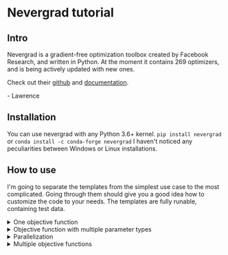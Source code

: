 # Nevergrad tutorial 
## Intro
Nevergrad is a gradient-free optimization toolbox created by Facebook Research, and written in Python. At the moment it contains 269 optimizers, and is being actively updated with new ones.

Check out their [github](https://github.com/facebookresearch/nevergrad) and [documentation](https://facebookresearch.github.io/nevergrad/).

\- Lawrence
## Installation
You can use nevergrad with any Python 3.6+ kernel.
`pip install nevergrad` or `conda install -c conda-forge nevergrad`
I haven't noticed any peculiarities between Windows or Linux installations.

## How to use
I'm going to separate the templates from the simplest use case to the most complicated. Going through them should give you a good idea how to customize the code to your needs. The templates are fully runable, containing test data.
  
<details>
<summary>One objective function</summary>
Import block is self-explanatory.
  
```
import numpy as np                            
import matplotlib.pyplot as plt               
import nevergrad as ng                        
```
Next we define our objective/loss/cost function to minimize. You have a lot of freedom here, in this case its just the sum of squared errors between a `target` vector and the optimizer's solution.

```
def objFun(x: list[float]) -> float:
    return np.sum((x - target) ** 2)
```

<details>
<summary> Notes on function definition </summary>
  
* Nevergrad makes use of Python's typing syntax in function definitions. You DO NOT have to do this, but it's good practice. If you haven't used it before, the syntax is: `def funName(varName: varType) -> funOutputType` and the types are as expected (e.g. int, bool, float, str). If you have a list the syntax is simply `list[varType]`. For more on typing see [this documentatio](https://mypy.readthedocs.io/en/stable/cheat_sheet_py3.html).

* You may wish to use the distance to target distribution (e.g. experimental data) as your objective. In this case consider using a call to Kullback-Leibler divergence (`scipy.special.kl_div`) or Earth-movers/Wasserstein distance (`scipy.stats.wasserstein_distance`).

* You may need to turn a scalar function into one that accepts vectors as inputs. You can do this with numpy using `objFunVectorized = np.vectorize(objFun)`, for example. You can also prevent arguments of your choice from being vectorized (see [docs](https://numpy.org/doc/stable/reference/generated/numpy.vectorize.html)).

</details>

Next we create the optimizer object.

`opt = ng.optimizers.optimizerName(parametrization, budget)`

 * optimizerName: a good general purpose optimizer is NGOpt, an adaptive algorithm. You can find the whole list of optimizers by running `ng.optimizers.registry.keys()`.
 * Parametrization: the size of your objective function input. For example, a vector with two elements has parametrization = 2.
 * Budget: the total number of iterations that the optimizer algorithm will run

Then we use the automated logger to record all parameter sets tested and their loss values to a file.

```
logger = ng.callbacks.ParametersLogger("./log", append=False)     # create logger object
opt.register_callback("tell",  logger)                            # set it to obtain 'tell's of details on every iteration
```
Then we run the minimization, feeding it the objective function as an argument.

`results = opt.minimize(objFun)`

The field results.value is our recommended parameter set!

Finally, we will plot the loss as a function of budget using the code block. Note that the loss file we saved above is a list of dictionaries, each containing info about one iteration.

```
log = logger.load()
losses = [dict['#loss'] for dict in log]
plt.figure()
plt.plot(range(500), losses)
plt.xlabel("Budget")
plt.ylabel("Loss")
```
![Loss](/Assets/loss_1.png)


</details>

<details>
<summary> Objective function with multiple parameter types </summary>
m
</details>

<details>
<summary> Parallelization </summary>
m
</details>

<details>
<summary> Multiple objective functions </summary>
m
</details>
